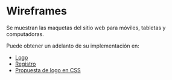 # Wireframes

Se muestran las maquetas del sitio web para móviles, tabletas y computadoras.

Puede obtener un adelanto de su implementación en:
- [Logo](https://jaimemenendez.github.io/grupo_1_insidebooks/HTML/loginM.html)
- [Registro](https://jaimemenendez.github.io/grupo_1_insidebooks/HTML/registerM.html)
- [Propuesta de logo en CSS](https://jaimemenendez.github.io/grupo_1_insidebooks/HTML/logo.html)
